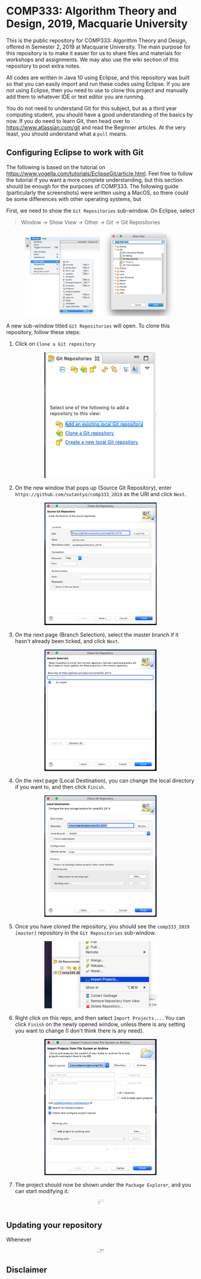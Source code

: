 # COMP333: Algorithm Theory and Design, 2019, Macquarie University 

This is the public repository for COMP333: Algorithm Theory and Design, offered in Semester 2, 2019 at Macquarie University.
The main purpose for this repository is to make it easier for us to share files and materials for workshops and assignments.
We may also use the wiki section of this repository to post extra notes.

All codes are written in Java 10 using Eclipse, and this repository was built so that you can easily import and 
run these codes using Eclipse. If you are not using Eclipse, then you need to use to clone this project and 
manually add them to whatever IDE or text editor you are running. 

You do not need to understand Git for this subject, but as a third year computing student, you should have a good 
understanding of the basics by now. If you do need to learn Git, then head over to https://www.atlassian.com/git 
and read the Beginner articles. At the very least, you should understand what a `pull` means. 

## Configuring Eclipse to work with Git

The following is based on the tutorial on https://www.vogella.com/tutorials/EclipseGit/article.html. Feel free to follow 
the tutorial if you want a more complete understanding, but this section should be enough for the purposes of COMP333.
The following guide (particularly the screenshots) were written using a MacOS, so there could be some differences 
with other operating systems, but 

First, we need to show the `Git Repositories` sub-window. On Eclipse, select

> Window -> Show View -> Other -> Git -> Git Repositories

<p align="center">
<img src="/img/git-1-show-view-1.png" width="200">
<img src="/img/git-2-show-view-2.png" width="200">
</p>

A new sub-window titled `Git Repositories` will open. To clone this repository, follow these steps: 
1. Click on `Clone a Git repository` 

<p align="center">
<img src="/img/git-3-repo.png" width="300">
</p>

2. On the new window that pops up (Source Git Repository), enter `https://github.com/sutantyo/comp333_2019` as the URI and click `Next`. 

<p align="center">
<img src="/img/git-4-clone-1.png" width="300">
</p>

3. On the next page (Branch Selection), select the master branch if it hasn't already been ticked, and click `Next`.

<p align="center">
<img src="/img/git-5-clone-2.png" width="300">
</p>


4. On the next page (Local Destination), you can change the local directory if you want to, and then click `Finish`.

<p align="center">
<img src="/img/git-6-clone-3.png" width="300">
</p>


5. Once you have cloned the repository, you should see the `comp333_2019 [master]` repository in the `Git Repositories` sub-window.

<p align="center">
<img src="/img/git-7-import-1.png" width="300">
</p>

6. Right click on this repo, and then select `Import Projects...`. You can click `Finish` on the newly opened window, unless there is any setting you want to change (I don't think there is any need). 

<p align="center">
<img src="/img/git-8-import-2.png" width="300">
</p>

7. The project should now be shown under the `Package Explorer`, and you can start modifying it.

<p align="center">
<img src="/img/git-9-final.png" width="20">
</p>


## Updating your repository 

Whenever 


<p align="center">
<img src="/img/git-10-pull.png" width="20">
</p>

## Disclaimer


